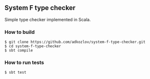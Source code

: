 ## System F type checker
Simple type checker implemented in Scala.

### How to build
```
$ git clone https://github.com/adkozlov/system-f-type-checker.git
$ cd system-f-type-checker
$ sbt compile
```

### How to run tests
```
$ sbt test
```